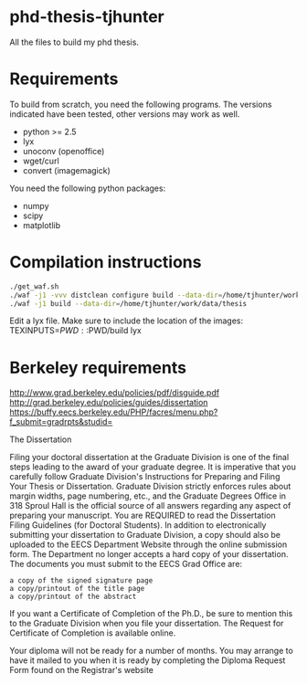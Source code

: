 phd-thesis-tjhunter
===================

All the files to build my phd thesis.


Requirements
============

To build from scratch, you need the following programs. The versions
indicated have been tested, other versions may work as well.

- python >= 2.5
- lyx
- unoconv (openoffice)
- wget/curl
- convert (imagemagick)

You need the following python packages:
- numpy
- scipy
- matplotlib

Compilation instructions
========================

```bash
./get_waf.sh
./waf -j1 -vvv distclean configure build --data-dir=/home/tjhunter/work/data/thesis
./waf -j1 build --data-dir=/home/tjhunter/work/data/thesis

```

Edit a lyx file. Make sure to include the location of the images:
TEXINPUTS=$PWD::$PWD/build lyx


Berkeley requirements
======================

http://www.grad.berkeley.edu/policies/pdf/disguide.pdf
http://grad.berkeley.edu/policies/guides/dissertation
https://buffy.eecs.berkeley.edu/PHP/facres/menu.php?f_submit=gradrpts&studid=

 The Dissertation

Filing your doctoral dissertation at the Graduate Division is one of the final steps leading to the award of your graduate degree. It is imperative that you carefully follow Graduate Division's Instructions for Preparing and Filing Your Thesis or Dissertation. Graduate Division strictly enforces rules about margin widths, page numbering, etc., and the Graduate Degrees Office in 318 Sproul Hall is the official source of all answers regarding any aspect of preparing your manuscript. You are REQUIRED to read the Dissertation Filing Guidelines (for Doctoral Students). In addition to electronically submitting your dissertation to Graduate Division, a copy should also be uploaded to the EECS Department Website through the online submission form. The Department no longer accepts a hard copy of your dissertation. The documents you must submit to the EECS Grad Office are:

    a copy of the signed signature page
    a copy/printout of the title page
    a copy/printout of the abstract

If you want a Certificate of Completion of the Ph.D., be sure to mention this to the Graduate Division when you file your dissertation. The Request for Certificate of Completion is available online.

Your diploma will not be ready for a number of months. You may arrange to have it mailed to you when it is ready by completing the Diploma Request Form found on the Registrar's website 
